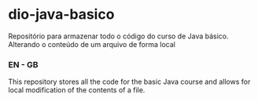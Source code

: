 # dio-java-basico
Repositório para armazenar todo o código do curso de Java básico. Alterando o conteúdo de um arquivo de forma local

### EN - GB
This repository stores all the code for the basic Java course and allows for local modification of the contents of a file.